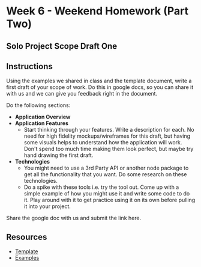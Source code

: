 # Week 6 - Weekend Homework (Part Two)
## Solo Project Scope Draft One

## Instructions

Using the examples we shared in class and the template document, write a first draft of your scope of work. Do this in google docs, so you can share it with us and we can give you feedback right in the document.

Do the following sections:

- **Application Overview**
- **Application Features**
	- Start thinking through your features. Write a description for each. No need for high fidelity mockups/wireframes for this draft, but having some visuals helps to understand how the application will work. Don't spend too much time making them look perfect, but maybe try hand drawing the first draft.
- **Technologies**
	- You might need to use a 3rd Party API or another node package to get all the functionality that you want. Do some research on these technologies. 
	- Do a spike with these tools i.e. try the tool out. Come up with a simple example of how you might use it and write some code to do it. Play around with it to get practice using it on its own before pulling it into your project.

Share the google doc with us and submit the link here. 

## Resources
- [Template](https://docs.google.com/document/d/19I_XVyY0WbCmyhXmN5kJFSQOyQKQnoY2t7GGnjin8N4/edit#heading=h.x5497hm2698b)
- [Examples](https://drive.google.com/drive/folders/0B13zFCnqgksYNGpaVGY1TGRzUDg?usp=sharing)

